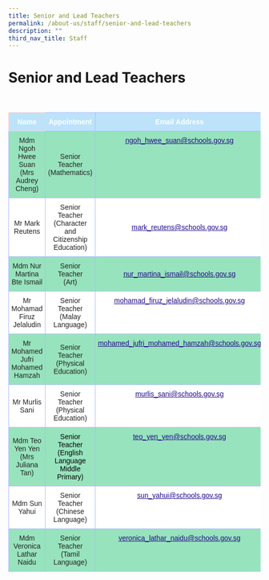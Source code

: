 ```yaml
---
title: Senior and Lead Teachers
permalink: /about-us/staff/senior-and-lead-teachers
description: ""
third_nav_title: Staff
---
```

Senior and Lead Teachers
========================

<br>

<style type="text/css">
.tg  {border-collapse:collapse;border-color:#aabcfe;border-spacing:0;}
.tg td{background-color:#e8edff;border-color:#aabcfe;border-style:solid;border-width:1px;color:#669;
  font-family:Arial, sans-serif;font-size:14px;overflow:hidden;padding:10px 5px;word-break:normal;}
.tg th{background-color:#b9c9fe;border-color:#aabcfe;border-style:solid;border-width:1px;color:#039;
  font-family:Arial, sans-serif;font-size:14px;font-weight:normal;overflow:hidden;padding:10px 5px;word-break:normal;}
.tg .tg-c8an{background-color:#97E3BD;color:#222;text-align:center;vertical-align:middle}
.tg .tg-u3l0{background-color:#BCE3FA;border-color:#ffccc9;color:#FFF;font-weight:bold;text-align:center;vertical-align:top}
.tg .tg-ble8{background-color:#97E3BD;color:#21088A;font-weight:bold;text-align:center;text-decoration:underline;vertical-align:top}
.tg .tg-7qxl{background-color:#BCE3FA;color:#FFF;font-weight:bold;text-align:center;vertical-align:top}
.tg .tg-a3j2{background-color:#FFF;color:#222;text-align:center;vertical-align:middle}
.tg .tg-61hb{background-color:#97E3BD;color:#222;text-align:center;vertical-align:top}
.tg .tg-0pyt{background-color:#FFF;color:#21088A;font-weight:bold;text-align:center;text-decoration:underline;vertical-align:top}
</style>
<table class="tg">
<thead>
  <tr>
    <th class="tg-u3l0">Name</th>
    <th class="tg-7qxl">Appointment</th>
    <th class="tg-7qxl">Email Address</th>
  </tr>
</thead>
<tbody>
  <tr>
    <td class="tg-c8an"><span style="color:#222;background-color:#97E3BD">Mdm Ngoh Hwee Suan</span><br><span style="color:#222;background-color:#97E3BD">(Mrs Audrey Cheng)</span></td>
    <td class="tg-c8an"><span style="color:#222;background-color:#97E3BD">Senior Teacher</span><br><span style="color:#222;background-color:#97E3BD">(Mathematics)</span></td>
    <td class="tg-ble8"><a href="mailto:ngoh_hwee_suan@schools.gov.sg"><span style="font-weight:500;text-decoration:underline;color:#21088A">ngoh_hwee_suan@schools.gov.sg</span></a><br></td>
  </tr>
  <tr>
    <td class="tg-a3j2"><span style="color:#222;background-color:#FFF"> Mr Mark Reutens</span></td>
    <td class="tg-a3j2"><span style="color:#222;background-color:#FFF"> Senior Teacher</span><br><span style="color:#222;background-color:#FFF">(Character and Citizenship Education)</span><br></td>
    <td class="tg-a3j2"><span style="color:#222;background-color:#FFF"> </span><a href="mailto:mark_reutens@schools.gov.sg"><span style="font-weight:500;text-decoration:underline;color:#21088A">mark_reutens@schools.gov.sg</span></a></td>
  </tr>
  <tr>
    <td class="tg-c8an"><span style="color:#222;background-color:#97E3BD"> Mdm Nur Martina Bte Ismail</span></td>
    <td class="tg-61hb"><span style="color:#222"> Senior Teacher</span><br><span style="color:#222">(Art)</span></td>
    <td class="tg-c8an"><span style="color:#222;background-color:#97E3BD"> </span><a href="mailto:nur_martina_ismail@schools.gov.sg"><span style="font-weight:500;text-decoration:underline;color:#21088A">nur_martina_ismail@schools.gov.sg</span></a></td>
  </tr>
  <tr>
    <td class="tg-a3j2"><span style="color:#222;background-color:#FFF">Mr Mohamad Firuz</span><br><span style="color:#222;background-color:#FFF">Jelaludin</span></td>
    <td class="tg-a3j2"><span style="color:#222;background-color:#FFF">Senior Teacher</span><br><span style="color:#222;background-color:#FFF">(Malay Language)</span></td>
    <td class="tg-0pyt"><a href="mailto:mohamad_firuz_jelaludin@schools.gov.sg"><span style="font-weight:500;text-decoration:underline;color:#21088A">mohamad_firuz_jelaludin@schools.gov.sg</span></a></td>
  </tr>
  <tr>
    <td class="tg-c8an"><span style="color:#222;background-color:#97E3BD">Mr Mohamed Jufri Mohamed Hamzah</span></td>
    <td class="tg-c8an"><span style="color:#222;background-color:#97E3BD">Senior Teacher</span><br><span style="color:#222;background-color:#97E3BD">(Physical Education)</span></td>
    <td class="tg-ble8"><a href="mailto:mohamed_jufri_mohamed_hamzah@schools.gov.sg"><span style="font-weight:500;text-decoration:underline;color:#21088A">mohamed_jufri_mohamed_hamzah@schools.gov.sg</span></a></td>
  </tr>
  <tr>
    <td class="tg-a3j2"><span style="color:#222;background-color:#FFF">Mr Murlis Sani</span><br></td>
    <td class="tg-a3j2"><span style="color:#222;background-color:#FFF">Senior Teacher</span><br><span style="color:#222;background-color:#FFF">(Physical Education)</span></td>
    <td class="tg-0pyt"><a href="mailto:murlis_sani@schools.gov.sg"><span style="font-weight:500;text-decoration:underline;color:#21088A">murlis_sani@schools.gov.sg</span></a><br></td>
  </tr>
  <tr>
    <td class="tg-c8an"><span style="color:#222;background-color:#97E3BD">Mdm Teo Yen Yen</span><br><span style="color:#222;background-color:#97E3BD">(Mrs Juliana Tan)</span><br></td>
    <td class="tg-61hb"><span style="font-weight:normal;color:#000">Senior Teacher</span><br><span style="font-weight:normal;color:#000">(English Language</span><br><span style="font-weight:normal;color:#000">Middle Primary)</span></td>
    <td class="tg-ble8"><a href="mailto:teo_yen_yen@schools.gov.sg"><span style="font-weight:500;text-decoration:underline;color:#21088A">teo_yen_yen@schools.gov.sg</span></a><br></td>
  </tr>
  <tr>
    <td class="tg-a3j2"><span style="color:#222;background-color:#FFF"> Mdm Sun Yahui</span></td>
    <td class="tg-a3j2"><span style="color:#222;background-color:#FFF"> Senior Teacher</span><br><span style="color:#222;background-color:#FFF">(Chinese Language)</span></td>
    <td class="tg-0pyt"><a href="mailto:sun_yahui@schools.gov.sg"><span style="font-weight:500;text-decoration:underline;color:#21088A">sun_yahui@schools.gov.sg</span></a></td>
  </tr>
  <tr>
    <td class="tg-c8an"><span style="color:#222;background-color:#97E3BD"> Mdm Veronica Lathar Naidu</span></td>
    <td class="tg-61hb"><span style="color:#222"> Senior Teacher</span><br><span style="color:#222">(Tamil Language)</span></td>
    <td class="tg-ble8"><a href="mailto:veronica_lathar_naidu@schools.gov.sg"><span style="font-weight:500;text-decoration:underline;color:#21088A">veronica_lathar_naidu@schools.gov.sg</span></a></td>
  </tr>
</tbody>
</table>